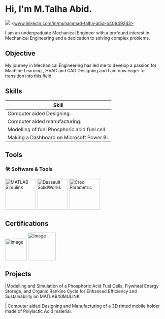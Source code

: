 # Hi, I'm M.Talha Abid.
<img src="https://img.shields.io/badge/-LinkedIn-0072b1?&style=for-the-badge&logo=linkedin&logoColor=white" /></a>
<www.linkedin.com/in/muhammad-talha-abid-b40949243>

I am an undergraduate Mechanical Engineer with a profound interest in Mechanical Engineering and a dedication to solving complex problems.

## Objective

My journey in Mechanical Engineering has led me to develop a passion for Machine Learning , HVAC and CAD Designing and I am now eager to transition into this field.

## Skills

| Skill                                         | 
|-----------------------------------------------|
|Computer aided Designing.
|Computer aided manufacturing.
|Modelling of fuel Phosphoric acid fuel cell.
|Making a Dashboard on Microsoft Power Bi.

## Tools  
### 🛠 Software & Tools  

<img src="https://upload.wikimedia.org/wikipedia/commons/2/21/Matlab_Logo.png" alt="MATLAB Simulink" width="100"/>  
<img src="https://i.postimg.cc/x8y6CCvY/download.jpg" alt="Dassault SolidWorks" width="100"/>  
<img src="https://i.postimg.cc/d3HT4cvr/creo.png" alt="Creo Parametric" width="100"/>  



## Certifications
<div>
<img src="https://i.postimg.cc/7Yj56VLH/peayihai.jpg" alt="Image" width="70"/>  
<img src="https://i.postimg.cc/W1PsCf3k/syd.jpg" alt="Image" width="90"/>


</div>

## Projects
|Modelling and Simulation of a Phosphoric Acid Fuel Cells, Flywheel Energy Storage, and Organic Rankine Cycle for Enhanced Efficiency and Sustainability on MATLAB/SIMULINK

| Computer aided Designing and Manufacturing of a 3D rinted mobile holder made of Polylactic Acid material.

